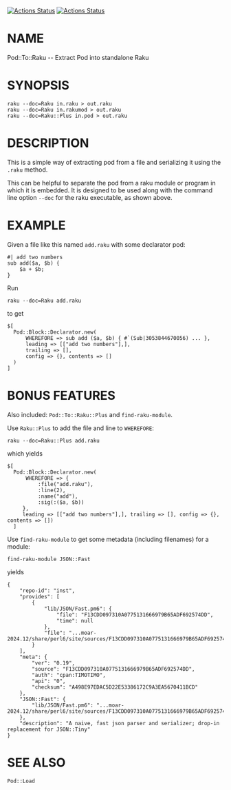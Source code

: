[![Actions Status](https://github.com/bduggan/raku-pod-to-raku/actions/workflows/linux.yml/badge.svg)](https://github.com/bduggan/raku-pod-to-raku/actions/workflows/linux.yml)
[![Actions Status](https://github.com/bduggan/raku-pod-to-raku/actions/workflows/macos.yml/badge.svg)](https://github.com/bduggan/raku-pod-to-raku/actions/workflows/macos.yml)

NAME
====

Pod::To::Raku -- Extract Pod into standalone Raku

SYNOPSIS
========

    raku --doc=Raku in.raku > out.raku
    raku --doc=Raku in.rakumod > out.raku
    raku --doc=Raku::Plus in.pod > out.raku

DESCRIPTION
===========

This is a simple way of extracting pod from a file and serializing it using the `.raku` method.

This can be helpful to separate the pod from a raku module or program in which it is embedded. It is designed to be used along with the command line option `--doc` for the raku executable, as shown above.

EXAMPLE
=======

Given a file like this named `add.raku` with some declarator pod:

    #| add two numbers
    sub add($a, $b) {
        $a + $b;
    }

Run

    raku --doc=Raku add.raku

to get

    $[
      Pod::Block::Declarator.new(
          WHEREFORE => sub add ($a, $b) { #`(Sub|3053844670056) ... },
          leading => [["add two numbers"],],
          trailing => [],
          config => {}, contents => []
      )
    ]

BONUS FEATURES
==============

Also included: `Pod::To::Raku::Plus` and `find-raku-module`.

Use `Raku::Plus` to add the file and line to `WHEREFORE`:

    raku --doc=Raku::Plus add.raku

which yields

    $[
      Pod::Block::Declarator.new(
          WHEREFORE => {
              :file("add.raku"),
              :line(2),
              :name("add"),
              :sig(:($a, $b))
         },
         leading => [["add two numbers"],], trailing => [], config => {}, contents => [])
      ]

Use `find-raku-module` to get some metadata (including filenames) for a module:

    find-raku-module JSON::Fast

yields

    {
	    "repo-id": "inst",
	    "provides": [
		    {
			    "lib/JSON/Fast.pm6": {
				    "file": "F13CDD097310A0775131666979B65ADF692574DD",
				    "time": null
			    },
			    "file": "...moar-2024.12/share/perl6/site/sources/F13CDD097310A0775131666979B65ADF692574DD"
		    }
	    ],
	    "meta": {
		    "ver": "0.19",
		    "source": "F13CDD097310A0775131666979B65ADF692574DD",
		    "auth": "cpan:TIMOTIMO",
		    "api": "0",
		    "checksum": "A498E97EDAC5D22E53386172C9A3EA5670411BCD"
	    },
	    "JSON::Fast": {
		    "lib/JSON/Fast.pm6": "...moar-2024.12/share/perl6/site/sources/F13CDD097310A0775131666979B65ADF692574DD"
	    },
	    "description": "A naive, fast json parser and serializer; drop-in replacement for JSON::Tiny"
    }

SEE ALSO
========

`Pod::Load`

